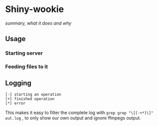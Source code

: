 # Shiny-wookie

*summary, what it does and why*

## Usage

### Starting server

### Feeding files to it


## Logging
    [-] starting an operation
    [+] finished operation
    [*] error
This makes it easy to filter the complete log with `grep grep "\[[-+*]\]" out.log` , to only show our own output and ignore ffmpegs output.
